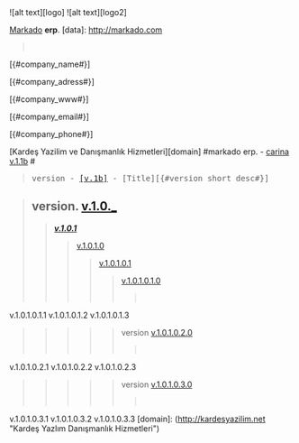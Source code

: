 <MTMarkdownOptions output='raw'>
![alt text][logo]
![alt text][logo2]

[logo]: http://kardesyazilim.net/kardes_yazilim_transparent.png "Kardeş Yazılım Danışmanlık Hizmetleri"
[logo2]: http://kardesyazilim.net/markado.png "Kardeş Yazılım Danışmanlık Hizmetleri"
 

[Markado](http://markado.com) **erp**.
[data]: http://markado.com

><pre>
<p>[{#company_name#}]</p>
<p>[{#company_adress#}]</p>
<p>[{#company_www#}]</p>
<p>[{#company_email#}]</p>
<p>[{#company_phone#}]</p>
</pre>


[Kardeş Yazilim ve Danışmanlık Hizmetleri][domain]
#markado erp. - [carina v.1.1b](_push/v.1.1.b.md) #



><pre>version - <a href="" >[v.1b]</a> - [Title][{#version_short_desc#}]</pre>


>## version. [v.1.0._](/_push/v.1.0.md "v.1.0")
>>[***v.1.0.1***](/_push/v.1.0.1.md)
>>>[v.1.0.1.0](/_push/v.1.0.1.0.md)
>>>>[v.1.0.1.0.1](/_push/v.1.0.1.0.1.md)
>>>>>[v.1.0.1.0.1.0]()
>>>>>><pre>
<a herf="">v.1.0.1.0.1.1</a>
<a herf="">v.1.0.1.0.1.2</a>
<a herf="">v.1.0.1.0.1.3</a>
</pre>

>>>>> version [v.1.0.1.0.2.0]() 
>>>>>><pre>
<a herf="">v.1.0.1.0.2.1</a>
<a herf="">v.1.0.1.0.2.2</a>
<a herf="">v.1.0.1.0.2.3</a>
</pre>

>>>>> version [v.1.0.1.0.3.0]() 
>>>>>><pre>
<a herf="">v.1.0.1.0.3.1</a>
<a herf="">v.1.0.1.0.3.2</a>
<a herf="">v.1.0.1.0.3.3</a>
</pre>
[domain]: (http://kardesyazilim.net "Kardeş Yazlım Danışmanlık Hizmetleri")


</MTMarkdownOptions>